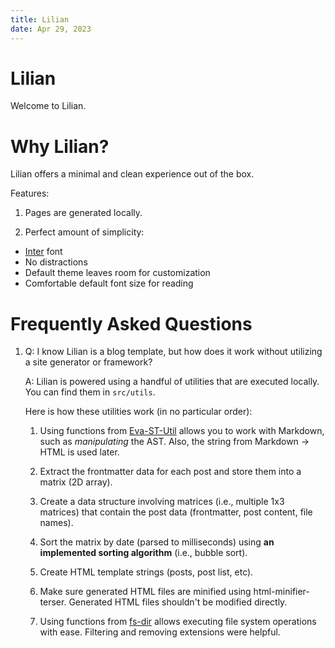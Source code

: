 ```yaml
---
title: Lilian
date: Apr 29, 2023
---
```


# Lilian

Welcome to Lilian.

# Why Lilian?

Lilian offers a minimal and clean experience out of the box.

Features:

1. Pages are generated locally.

2. Perfect amount of simplicity:

- [Inter](https://github.com/rsms/inter) font
- No distractions
- Default theme leaves room for customization
- Comfortable default font size for reading

# Frequently Asked Questions

1. Q: I know Lilian is a blog template, but how does it work without utilizing a site generator or framework?

    A: Lilian is powered using a handful of utilities that are executed locally. You can find them in `src/utils`.
    
    Here is how these utilities work (in no particular order):
    
    1. Using functions from [Eva-ST-Util](https://github.com/alexwkleung/Eva-ST-Util) allows you to work with Markdown, such as *manipulating* the AST. Also, the string from Markdown -> HTML is used later.
    
    2. Extract the frontmatter data for each post and store them into a matrix (2D array).

    3. Create a data structure involving matrices (i.e., multiple 1x3 matrices) that contain the post data (frontmatter, post content, file names). 

    4. Sort the matrix by date (parsed to milliseconds) using **an implemented sorting algorithm** (i.e., bubble sort).

    5. Create HTML template strings (posts, post list, etc). 

    6. Make sure generated HTML files are minified using html-minifier-terser. Generated HTML files shouldn't be modified directly.

    7. Using functions from [fs-dir](https://github.com/alexwkleung/fs-dir) allows executing file system operations with ease. Filtering and removing extensions were helpful.

